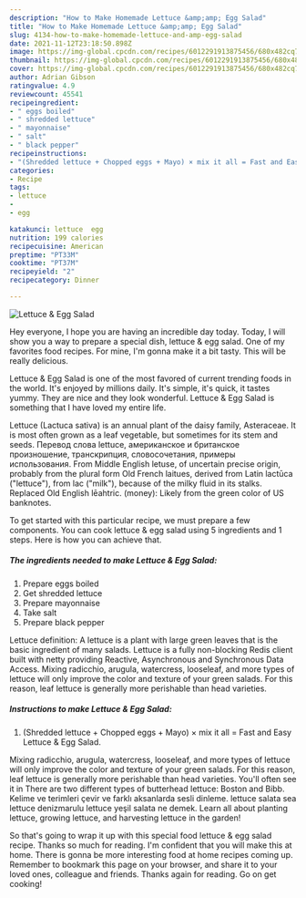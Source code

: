 ```yaml
---
description: "How to Make Homemade Lettuce &amp;amp; Egg Salad"
title: "How to Make Homemade Lettuce &amp;amp; Egg Salad"
slug: 4134-how-to-make-homemade-lettuce-and-amp-egg-salad
date: 2021-11-12T23:18:50.898Z
image: https://img-global.cpcdn.com/recipes/6012291913875456/680x482cq70/lettuce-egg-salad-recipe-main-photo.jpg
thumbnail: https://img-global.cpcdn.com/recipes/6012291913875456/680x482cq70/lettuce-egg-salad-recipe-main-photo.jpg
cover: https://img-global.cpcdn.com/recipes/6012291913875456/680x482cq70/lettuce-egg-salad-recipe-main-photo.jpg
author: Adrian Gibson
ratingvalue: 4.9
reviewcount: 45541
recipeingredient:
- " eggs boiled"
- " shredded lettuce"
- " mayonnaise"
- " salt"
- " black pepper"
recipeinstructions:
- "(Shredded lettuce + Chopped eggs + Mayo) × mix it all = Fast and Easy Lettuce &amp; Egg Salad."
categories:
- Recipe
tags:
- lettuce
- 
- egg

katakunci: lettuce  egg 
nutrition: 199 calories
recipecuisine: American
preptime: "PT33M"
cooktime: "PT37M"
recipeyield: "2"
recipecategory: Dinner

---
```



![Lettuce &amp; Egg Salad](https://img-global.cpcdn.com/recipes/6012291913875456/680x482cq70/lettuce-egg-salad-recipe-main-photo.jpg)

Hey everyone, I hope you are having an incredible day today. Today, I will show you a way to prepare a special dish, lettuce &amp; egg salad. One of my favorites food recipes. For mine, I'm gonna make it a bit tasty. This will be really delicious.

Lettuce &amp; Egg Salad is one of the most favored of current trending foods in the world. It's enjoyed by millions daily. It's simple, it's quick, it tastes yummy. They are nice and they look wonderful. Lettuce &amp; Egg Salad is something that I have loved my entire life.

Lettuce (Lactuca sativa) is an annual plant of the daisy family, Asteraceae. It is most often grown as a leaf vegetable, but sometimes for its stem and seeds. Перевод слова lettuce, американское и британское произношение, транскрипция, словосочетания, примеры использования. From Middle English letuse, of uncertain precise origin, probably from the plural form Old French laitues, derived from Latin lactūca (&#34;lettuce&#34;), from lac (&#34;milk&#34;), because of the milky fluid in its stalks. Replaced Old English lēahtric. (money): Likely from the green color of US banknotes.


To get started with this particular recipe, we must prepare a few components. You can cook lettuce &amp; egg salad using 5 ingredients and 1 steps. Here is how you can achieve that.

<!--inarticleads1-->

##### The ingredients needed to make Lettuce &amp; Egg Salad:

1. Prepare  eggs boiled
1. Get  shredded lettuce
1. Prepare  mayonnaise
1. Take  salt
1. Prepare  black pepper


Lettuce definition: A lettuce is a plant with large green leaves that is the basic ingredient of many salads. Lettuce is a fully non-blocking Redis client built with netty providing Reactive, Asynchronous and Synchronous Data Access. Mixing radicchio, arugula, watercress, looseleaf, and more types of lettuce will only improve the color and texture of your green salads. For this reason, leaf lettuce is generally more perishable than head varieties. 

<!--inarticleads2-->

##### Instructions to make Lettuce &amp; Egg Salad:

1. (Shredded lettuce + Chopped eggs + Mayo) × mix it all = Fast and Easy Lettuce &amp; Egg Salad.


Mixing radicchio, arugula, watercress, looseleaf, and more types of lettuce will only improve the color and texture of your green salads. For this reason, leaf lettuce is generally more perishable than head varieties. You&#39;ll often see it in There are two different types of butterhead lettuce: Boston and Bibb. Kelime ve terimleri çevir ve farklı aksanlarda sesli dinleme. lettuce salata sea lettuce denizmarulu lettuce yeşil salata ne demek. Learn all about planting lettuce, growing lettuce, and harvesting lettuce in the garden! 

So that's going to wrap it up with this special food lettuce &amp; egg salad recipe. Thanks so much for reading. I'm confident that you will make this at home. There is gonna be more interesting food at home recipes coming up. Remember to bookmark this page on your browser, and share it to your loved ones, colleague and friends. Thanks again for reading. Go on get cooking!

